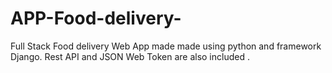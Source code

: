 # APP-Food-delivery-
Full Stack Food delivery Web App made made using python and framework Django. Rest API and JSON Web Token are also included .
